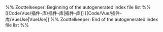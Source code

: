 %% Zoottelkeeper: Beginning of the autogenerated index file list  %%
 [[Code/Vue/插件-库/插件-库|插件-库]]
 [[Code/Vue/插件-库/VueUse|VueUse]]
%% Zoottelkeeper: End of the autogenerated index file list  %%
